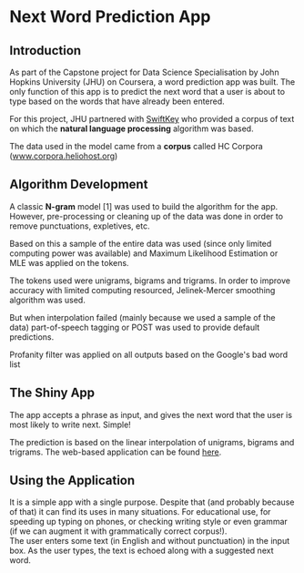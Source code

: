 # Next Word Prediction App

## Introduction  
As part of the Capstone project for Data Science Specialisation by John Hopkins University (JHU) on Coursera,
a word prediction app was built. The only function of this app is to predict the next word that a user is about
to type based on the words that have already been entered.  

For this project, JHU partnered with [SwiftKey](http://swiftkey.com) who provided a corpus of text on which the
**natural language processing** algorithm was based. 

The data used in the model came from a **corpus** called HC Corpora (www.corpora.heliohost.org)

## Algorithm Development  
A classic **N-gram** model [1] was used to build the algorithm for the app. However, pre-processing or cleaning up
of the data was done in order to remove punctuations, expletives, etc.  

Based on this a sample of the entire data was used (since only limited computing power was available) and 
Maximum Likelihood Estimation or MLE was applied on the tokens.  

The tokens used were unigrams, bigrams and trigrams. In order to improve accuracy with limited computing resourced,
Jelinek-Mercer smoothing algorithm was used. 

But when interpolation failed (mainly because we used a sample of the data) part-of-speech tagging or POST was used 
to provide default predictions.  

Profanity filter was applied on all outputs based on the Google's bad word list

## The Shiny App  
The app accepts a phrase as input, and gives the next word that the user is most likely to write next. Simple!

The prediction is based on the linear interpolation of unigrams, bigrams and trigrams. The web-based application can be found 
<a href="https://jpdms.shinyapps.io/next-word-prediction/"> here</a>. 

## Using the Application

It is a simple app with a single purpose. Despite that (and probably because of that) it can
find its uses in many situations. For educational use, for speeding up typing on phones, or checking
writing style or even grammar (if we can augment it with grammatically correct corpus!).  
The user enters some text (in English and without punctuation) in the input box. 
As the user types, the text is echoed along with a suggested next word.
